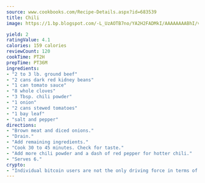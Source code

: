 ```yaml
---
source: www.cookbooks.com/Recipe-Details.aspx?id=683539
title: Chili
image: https://1.bp.blogspot.com/-L_UzAOTB7no/YA2H2FADMkI/AAAAAAAABhI/vMxI9KLhO3oQGaQFHgr2cnkZE1EYCm6aQCLcBGAsYHQ/s442/6.png

yield: 2
ratingValue: 4.1
calories: 159 calories
reviewCount: 120
cookTime: PT2H
prepTime: PT36M
ingredients:
- "2 to 3 lb. ground beef"
- "2 cans dark red kidney beans"
- "1 can tomato sauce"
- "8 whole cloves"
- "3 Tbsp. chili powder"
- "1 onion"
- "2 cans stewed tomatoes"
- "1 bay leaf"
- "salt and pepper"
directions:
- "Brown meat and diced onions."
- "Drain."
- "Add remaining ingredients."
- "Cook 30 to 45 minutes. Check for taste."
- "Add more chili powder and a dash of red pepper for hotter chili."
- "Serves 6."
crypto:
- "Individual bitcoin users are not the only driving force in terms of securing the bitcoin network."
---
```


